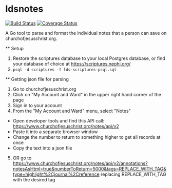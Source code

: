 # ldsnotes
[![Build Status](https://travis-ci.org/robarchibald/ldsnotes.svg?branch=master)](https://travis-ci.org/robarchibald/ldsnotes) [![Coverage Status](https://coveralls.io/repos/github/robarchibald/ldsnotes/badge.svg?branch=master)](https://coveralls.io/github/robarchibald/ldsnotes?branch=master)

A Go tool to parse and format the individual notes that a person can save on churchofjesuschrist.org.

** Setup
1. Restore the scriptures database to your local Postgres database, or find your database of choice at https://scriptures.nephi.org/
2. `psql -d scriptures -f lds-scriptures-psql.sql`

** Getting json file for parsing

1. Go to churchofjesuschrist.org
2. Click on "My Account and Ward" in the upper right hand corner of the page
3. Sign in to your account
4. From the "My Account and Ward" menu, select "Notes"
  - Open developer tools and find this API call: https://www.churchofjesuschrist.org/notes/api/v2
  - Paste it into a separate browser window
  - Change the number to return to something higher to get all records at once
  - Copy the text into a json file
5. OR go to https://www.churchofjesuschrist.org/notes/api/v2/annotations?notesAsHtml=true&numberToReturn=5000&tags=REPLACE_WITH_TAG&type=highlight%2Cjournal%2Creference replacing REPLACE_WITH_TAG with the desired tag 